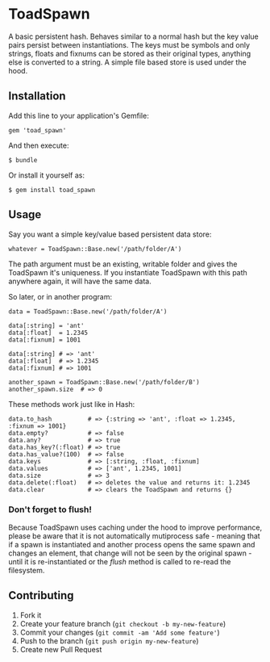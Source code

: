 # ToadSpawn

A basic persistent hash. Behaves similar to a normal hash but the key value
pairs persist between instantiations. The keys must be symbols and only 
strings, floats and fixnums can be stored as their original types, anything 
else is converted to a string. A simple file based store is used under the 
hood.

## Installation

Add this line to your application's Gemfile:

    gem 'toad_spawn'

And then execute:

    $ bundle

Or install it yourself as:

    $ gem install toad_spawn

## Usage

Say you want a simple key/value based persistent data store:

    whatever = ToadSpawn::Base.new('/path/folder/A') 
    
The path argument must be an existing, writable folder and gives the ToadSpawn
it's uniqueness. If you instantiate ToadSpawn with this path anywhere again, 
it will have the same data.

So later, or in another program:
    
    data = ToadSpawn::Base.new('/path/folder/A') 
    
    data[:string] = 'ant'
    data[:float]  = 1.2345
    data[:fixnum] = 1001
    
    data[:string] # => 'ant'
    data[:float]  # => 1.2345
    data[:fixnum] # => 1001
    
    another_spawn = ToadSpawn::Base.new('/path/folder/B')
    another_spawn.size  # => 0
    
These methods work just like in Hash:

    data.to_hash          # => {:string => 'ant', :float => 1.2345, :fixnum => 1001}
    data.empty?           # => false
    data.any?             # => true
    data.has_key?(:float) # => true
    data.has_value?(100)  # => false
    data.keys             # => [:string, :float, :fixnum]
    data.values           # => ['ant', 1.2345, 1001]
    data.size             # => 3
    data.delete(:float)   # => deletes the value and returns it: 1.2345
    data.clear            # => clears the ToadSpawn and returns {}

### Don't forget to flush!

Because ToadSpawn uses caching under the hood to improve performance, please 
be aware that it is not automatically mutiprocess safe - meaning that if a spawn is 
instantiated and another process opens the same spawn and changes an element,
that change will not be seen by the original spawn - until it is 
re-instantiated or the *flush* method is called to re-read the filesystem.

## Contributing

1. Fork it
2. Create your feature branch (`git checkout -b my-new-feature`)
3. Commit your changes (`git commit -am 'Add some feature'`)
4. Push to the branch (`git push origin my-new-feature`)
5. Create new Pull Request

